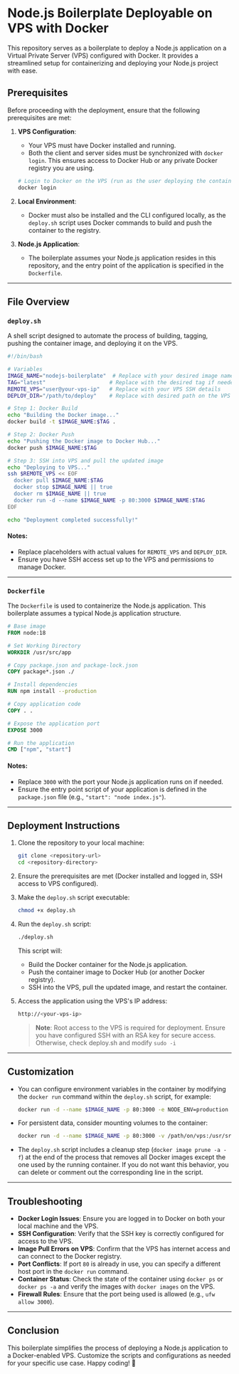 # Node.js Boilerplate Deployable on VPS with Docker

This repository serves as a boilerplate to deploy a Node.js application on a Virtual Private Server (VPS) configured
with Docker. It provides a streamlined setup for containerizing and deploying your Node.js project with ease.

## Prerequisites

Before proceeding with the deployment, ensure that the following prerequisites are met:

1. **VPS Configuration**:
    - Your VPS must have Docker installed and running.
    - Both the client and server sides must be synchronized with `docker login`. This ensures access to Docker Hub or
      any private Docker registry you are using.

   ```bash
   # Login to Docker on the VPS (run as the user deploying the containers)
   docker login
   ```

2. **Local Environment**:
    - Docker must also be installed and the CLI configured locally, as the `deploy.sh` script uses Docker commands to
      build and push the container to the registry.

3. **Node.js Application**:
    - The boilerplate assumes your Node.js application resides in this repository, and the entry point of the
      application is specified in the `Dockerfile`.

---

## File Overview

### `deploy.sh`

A shell script designed to automate the process of building, tagging, pushing the container image, and deploying it on
the VPS.

```bash
#!/bin/bash

# Variables
IMAGE_NAME="nodejs-boilerplate"  # Replace with your desired image name
TAG="latest"                    # Replace with the desired tag if needed
REMOTE_VPS="user@your-vps-ip"   # Replace with your VPS SSH details
DEPLOY_DIR="/path/to/deploy"    # Replace with desired path on the VPS for deployment

# Step 1: Docker Build
echo "Building the Docker image..."
docker build -t $IMAGE_NAME:$TAG .

# Step 2: Docker Push
echo "Pushing the Docker image to Docker Hub..."
docker push $IMAGE_NAME:$TAG

# Step 3: SSH into VPS and pull the updated image
echo "Deploying to VPS..."
ssh $REMOTE_VPS << EOF
  docker pull $IMAGE_NAME:$TAG
  docker stop $IMAGE_NAME || true
  docker rm $IMAGE_NAME || true
  docker run -d --name $IMAGE_NAME -p 80:3000 $IMAGE_NAME:$TAG
EOF

echo "Deployment completed successfully!"
```

#### Notes:

- Replace placeholders with actual values for `REMOTE_VPS` and `DEPLOY_DIR`.
- Ensure you have SSH access set up to the VPS and permissions to manage Docker.

---

### `Dockerfile`

The `Dockerfile` is used to containerize the Node.js application. This boilerplate assumes a typical Node.js application
structure.

```dockerfile
# Base image
FROM node:18

# Set Working Directory
WORKDIR /usr/src/app

# Copy package.json and package-lock.json
COPY package*.json ./

# Install dependencies
RUN npm install --production

# Copy application code
COPY . .

# Expose the application port
EXPOSE 3000

# Run the application
CMD ["npm", "start"]
```

#### Notes:

- Replace `3000` with the port your Node.js application runs on if needed.
- Ensure the entry point script of your application is defined in the `package.json` file (e.g.,
  `"start": "node index.js"`).

---

## Deployment Instructions

1. Clone the repository to your local machine:
   ```bash
   git clone <repository-url>
   cd <repository-directory>
   ```

2. Ensure the prerequisites are met (Docker installed and logged in, SSH access to VPS configured).

3. Make the `deploy.sh` script executable:
   ```bash
   chmod +x deploy.sh
   ```

4. Run the `deploy.sh` script:
   ```bash
   ./deploy.sh
   ```

   This script will:
    - Build the Docker container for the Node.js application.
    - Push the container image to Docker Hub (or another Docker registry).
    - SSH into the VPS, pull the updated image, and restart the container.

5. Access the application using the VPS's IP address:
   ```bash
   http://<your-vps-ip>
   ```

   > **Note**: Root access to the VPS is required for deployment. Ensure you have configured SSH with an RSA key for
   secure access. Otherwise, check deploy.sh and modify ```sudo -i```
---

## Customization

- You can configure environment variables in the container by modifying the `docker run` command within the `deploy.sh`
  script, for example:
  ```bash
  docker run -d --name $IMAGE_NAME -p 80:3000 -e NODE_ENV=production $IMAGE_NAME:$TAG
  ```

- For persistent data, consider mounting volumes to the container:
  ```bash
  docker run -d --name $IMAGE_NAME -p 80:3000 -v /path/on/vps:/usr/src/app/data $IMAGE_NAME:$TAG
  ```

- The `deploy.sh` script includes a cleanup step (```docker image prune -a -f```) at the end of the process that removes all Docker images except the one
  used by the running container. If you do not want this behavior, you can delete or comment out the corresponding line
  in the script.

---

## Troubleshooting

- **Docker Login Issues**: Ensure you are logged in to Docker on both your local machine and the VPS.
- **SSH Configuration**: Verify that the SSH key is correctly configured for access to the VPS.
- **Image Pull Errors on VPS**: Confirm that the VPS has internet access and can connect to the Docker registry.
- **Port Conflicts**: If port `80` is already in use, you can specify a different host port in the `docker run` command.
- **Container Status**: Check the state of the container using `docker ps` or `docker ps -a` and verify the images with
  `docker images` on the VPS.
- **Firewall Rules**: Ensure that the port being used is allowed (e.g., `ufw allow 3000`).

---

## Conclusion

This boilerplate simplifies the process of deploying a Node.js application to a Docker-enabled VPS. Customize the
scripts and configurations as needed for your specific use case. Happy coding! 🚀